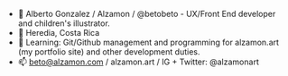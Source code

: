 - 👋 Alberto Gonzalez / Alzamon / @betobeto - UX/Front End developer and children's illustrator.
- 👀 Heredia, Costa Rica
- 🌱 Learning: Git/Github management and programming for alzamon.art (my portfolio site) and other development duties.
- 📫 beto@alzamon.com / alzamon.art / IG + Twitter: @alzamonart

<!---
betobeto/betobeto is a ✨ special ✨ repository because its `README.md` (this file) appears on your GitHub profile.
You can click the Preview link to take a look at your changes.
--->
